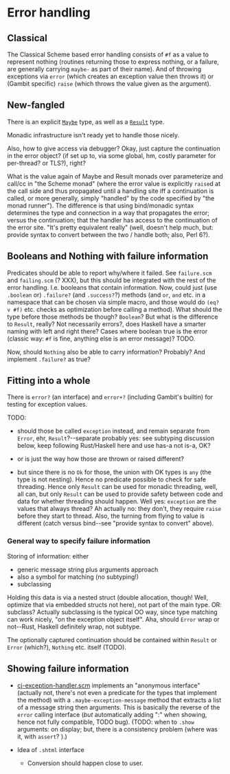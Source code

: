# Error handling

## Classical

The Classical Scheme based error handling consists of `#f` as a value to represent nothing (routines returning those to express nothing, or a failure, are generally carrying `maybe-` as part of their name). And of throwing exceptions via `error` (which creates an exception value then throws it) or (Gambit specific) `raise` (which throws the value given as the argument).

## New-fangled

There is an explicit [`Maybe`](../Maybe.scm) type, as well as a [`Result`](../Result.scm) type.

Monadic infrastructure isn't ready yet to handle those nicely.

Also, how to give access via debugger? Okay, just capture the continuation in the error object? (if set up to, via some global, hm, costly parameter for per-thread? or TLS?), right?

What is the value again of Maybe and Result monads over parameterize and call/cc in "the Scheme monad" (where the error value is explicitly `raise`d at the call side and thus propagated until a handling site iff a continuation is called, or more generally, simply "handled" by the code specified by "the monad runner"). The difference is that using bind/monadic syntax determines the type and connection in a way that propagates the error; versus the continuation; that the handler has access to the continuation of the error site. "It's pretty equivalent really" (well, doesn't help much, but: provide syntax to convert between the two / handle both; also, Perl 6?).

## Booleans and Nothing with failure information

Predicates should be able to report why/where it failed. See `failure.scm` and `failing.scm` (? XXX), but this should be integrated with the rest of the error handling. I.e. booleans that contain information. Now, could just (use `.boolean` or) `.failure?` (and `.success?`?) methods (and `or`, `and` etc. in a namespace that can be chosen via simple macro, and those would do `(eq? v #f)` etc. checks as optimization before calling a method). What should the type before those methods be though? `Boolean`? But what is the difference to `Result`, really? Not necessarily errors?, does Haskell have a smarter naming with left and right there? Cases where boolean true is the error (classic way: `#f` is fine, anything else is an error message)? TODO.

Now, should `Nothing` also be able to carry information? Probably? And implement `.failure?` as true?

## Fitting into a whole

There is `error?` (an interface) and `error+?` (including Gambit's builtin) for testing for exception values. 

TODO:

- should those be called `exception` instead, and remain separate from `Error`, ehr, `Result`?--separate probably yes: see subtyping discussion below, keep following Rust/Haskell here and use has-a not is-a, OK?

- or is just the way how those are thrown or raised different?

- but since there is no `Ok` for those, the union with OK types is `any` (the type is not nesting). Hence no predicate possible to check for safe threading. Hence only `Result` can be used for monadic threading, well, all can, but only `Result` can be used to provide safety between code and data for whether threading should happen. Well yes: `exception` are the values that always thread? Ah actually no: they don't, they require `raise` before they start to thread. Also, the turning from flying to value is different (catch versus bind--see "provide syntax to convert" above).

### General way to specify failure information

Storing of information: either

* generic message string plus arguments approach
* also a symbol for matching (no subtyping!)
* subclassing

Holding this data is via a nested struct (double allocation, though! Well, optimize that via embedded structs not here), not part of the main type. OR: subclass? Actually subclassing is the typical OO way, since type matching can work nicely, "on the exception object itself". Aha, should `Error` wrap or not--Rust, Haskell definitely wrap, not subtype.

The optionally captured continuation should be contained within `Result` or `Error` (which?), `Nothing` etc. itself (TODO).


## Showing failure information

* [cj-exception-handler.scm](../cj-exception-handler.scm) implements an "anonymous interface" (actually not, there's not even a predicate for the types that implement the method) with a `.maybe-exception-message` method that extracts a list of a message string then arguments. This is basically the reverse of the `error` calling interface (*but* automatically adding ":" when showing, hence not fully compatible, TODO bug). (TODO: when to `.show` arguments: on display; but, there is a consistency problem (where was it, with `assert`? ).)

* Idea of `.shtml` interface

    * Conversion should happen close to user.
    

